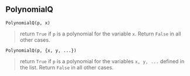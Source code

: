 ## PolynomialQ
 
``` 
PolynomialQ(p, x)
``` 

> return `True` if `p` is a polynomial for the variable `x`. Return `False` in all other cases.
 
``` 
PolynomialQ(p, {x, y, ...})
``` 

> return `True` if `p` is a polynomial for the variables `x, y, ...` defined in the list. Return `False` in all other cases.